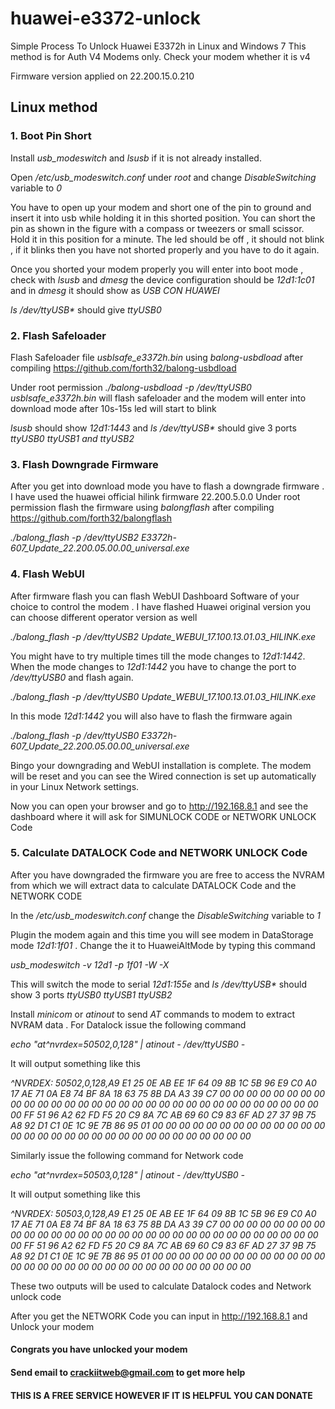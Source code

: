 # huawei-e3372-unlock

Simple Process To Unlock Huawei E3372h in Linux and Windows 7
This method is for Auth V4 Modems only.  Check your modem whether it is v4

Firmware version applied on 22.200.15.0.210 

## Linux method
### 1. Boot Pin Short
  Install *usb_modeswitch* and *lsusb* if it is not already installed.
  
  Open */etc/usb_modeswitch.conf* under *root* and change *DisableSwitching* variable to *0*
  
  You have to open up your modem and short one of the pin to ground and insert it into usb while holding it in this shorted position. You can short the pin as shown in the figure with a compass or tweezers or small scissor. Hold it in this position for a minute. The led should be off , it should not blink , if it blinks then you have not shorted properly and you have to do it again.
  
  Once you shorted your modem properly you will enter into boot mode , check with *lsusb* and *dmesg* the device configuration should be *12d1:1c01*  and in *dmesg* it should show as *USB CON HUAWEI*  
  
  *ls /dev/ttyUSB\** should give *ttyUSB0*

### 2. Flash Safeloader  
   Flash Safeloader file *usblsafe_e3372h.bin* using *balong-usbdload* after compiling https://github.com/forth32/balong-usbdload
   
   Under root permission 
   *./balong-usbdload -p /dev/ttyUSB0 usblsafe_e3372h.bin* 
   will flash safeloader and the modem will enter into download mode after 10s-15s  led will start to blink  
   
   *lsusb* should show *12d1:1443* and *ls /dev/ttyUSB\** should give 3 ports *ttyUSB0 ttyUSB1 and ttyUSB2*

### 3. Flash Downgrade Firmware
   After you get into download mode you have to flash a downgrade firmware . I have used the huawei official hilink firmware 22.200.5.0.0
   Under root permission flash the firmware using *balongflash* after compiling https://github.com/forth32/balongflash
   
   *./balong_flash -p /dev/ttyUSB2 E3372h-607_Update_22.200.05.00.00_universal.exe* 
   
### 4. Flash WebUI
   After firmware flash you can flash WebUI Dashboard Software of your choice to control the modem . I have flashed Huawei original version you can choose different operator version as well 
   
   *./balong_flash -p /dev/ttyUSB2 Update_WEBUI_17.100.13.01.03_HILINK.exe*
   
   You might have to try multiple times till the mode changes to *12d1:1442*. When the mode changes to *12d1:1442* you have to change the port to */dev/ttyUSB0* and flash again.
   
   *./balong_flash -p /dev/ttyUSB0 Update_WEBUI_17.100.13.01.03_HILINK.exe*
   
   In this mode *12d1:1442* you will also have to flash the firmware again
   
   *./balong_flash -p /dev/ttyUSB0 E3372h-607_Update_22.200.05.00.00_universal.exe* 
   
   Bingo your downgrading and WebUI installation is complete. The modem will be reset and you can see the Wired connection is set up automatically in your Linux   Network settings.
   
   Now you can open your browser and go to http://192.168.8.1 and see the dashboard where it will ask for SIMUNLOCK CODE or NETWORK UNLOCK Code
   
### 5. Calculate DATALOCK Code and NETWORK UNLOCK Code
   After you have downgraded the firmware you are free to access the NVRAM from which we will extract data to calculate DATALOCK Code and the NETWORK CODE
   
   In the */etc/usb_modeswitch.conf* change the *DisableSwitching* variable to *1*
   
   Plugin the modem again and this time you will see modem in DataStorage mode *12d1:1f01* . Change the it to HuaweiAltMode by typing this command  
  
   *usb_modeswitch -v 12d1 -p 1f01 -W -X*
   
   This will switch the mode to serial *12d1:155e*  and *ls /dev/ttyUSB\** should show 3 ports *ttyUSB0 ttyUSB1 ttyUSB2*
   
   Install *minicom* or *atinout* to  send *AT* commands to modem to extract NVRAM data . For Datalock issue the following command 
   
   *echo "at^nvrdex=50502,0,128" | atinout - /dev/ttyUSB0 -* 
   
   It will output something like this
   
   *^NVRDEX: 50502,0,128,A9 E1 25 0E AB EE 1F 64 09 8B 1C 5B 96 E9 C0 A0 17 AE 71 0A E8 74 BF 8A 18 63 75 8B DA A3 39 C7 00 00 00 00 00 00 00 00 00 00 00 00 00 00 00 00 00 00 00 00 00 00 00 00 00 00 00 00 00 00 00 00 FF 51 96 A2 62 FD F5 20 C9 8A 7C AB 69 60 C9 83 6F AD 27 37 9B 75 A8 92 D1 C1 0E 1C 9E 7B 86 95 01 00 00 00 00 00 00 00 00 00 00 00 00 00 00 00 00 00 00 00 00 00 00 00 00 00 00 00 00 00 00 00*
   
   Similarly  issue the following command for Network code
   
   *echo "at^nvrdex=50503,0,128" | atinout - /dev/ttyUSB0 -* 
   
   It will output something like this
   
   *^NVRDEX: 50503,0,128,A9 E1 25 0E AB EE 1F 64 09 8B 1C 5B 96 E9 C0 A0 17 AE 71 0A E8 74 BF 8A 18 63 75 8B DA A3 39 C7 00 00 00 00 00 00 00 00 00 00 00 00 00 00 00 00 00 00 00 00 00 00 00 00 00 00 00 00 00 00 00 00 FF 51 96 A2 62 FD F5 20 C9 8A 7C AB 69 60 C9 83 6F AD 27 37 9B 75 A8 92 D1 C1 0E 1C 9E 7B 86 95 01 00 00 00 00 00 00 00 00 00 00 00 00 00 00 00 00 00 00 00 00 00 00 00 00 00 00 00 00 00 00 00*
   
   These two outputs will be used to calculate Datalock codes and Network unlock code
   
   After you get the NETWORK Code you can input in http://192.168.8.1 and Unlock your modem 
   

#### Congrats you have unlocked your modem ####
#### Send email to crackiitweb@gmail.com to get more help #### 
#### THIS IS A FREE SERVICE HOWEVER IF IT IS HELPFUL YOU CAN DONATE ####

